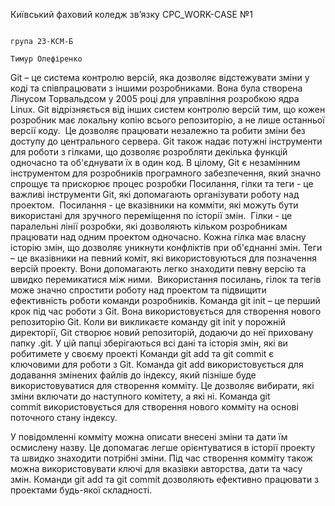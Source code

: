 Київський фаховий коледж зв’язку
СРС_WORK-CASE №1
                                                       
                                                                                                                       група 23-КСМ-Б
                                                                                                                       Тимур Олефіренко

Git – це система контролю версій, яка дозволяє відстежувати зміни у коді та співпрацювати з іншими розробниками. Вона була створена Лінусом Торвальдсом у 2005 році для управління розробкою ядра Linux. Git відрізняється від інших систем контролю версій тим, що кожен розробник має локальну копію всього репозиторію, а не лише останньої версії коду. 
Це дозволяє працювати незалежно та робити зміни без доступу до центрального сервера. Git також надає потужні інструменти для роботи з гілками, що дозволяє розробляти декілька функцій одночасно та об'єднувати їх в один код. В цілому, Git є незамінним інструментом для розробників програмного забезпечення, який значно спрощує та прискорює процес розробки
Посилання, гілки та теги - це важливі інструменти Git, які допомагають організувати роботу над проектом. 
Посилання - це вказівники на комміти, які можуть бути використані для зручного переміщення по історії змін. 
Гілки - це паралельні лінії розробки, які дозволяють кільком розробникам працювати над одним проектом одночасно. Кожна гілка має власну історію змін, що дозволяє уникнути конфліктів при об'єднанні змін.
Теги – це вказівники на певний коміт, які використовуються для позначення версій проекту. Вони допомагають легко знаходити певну версію та швидко перемикатися між ними. 
Використання посилань, гілок та тегів може значно спростити роботу над проектом та підвищити ефективність роботи команди розробників.
Команда git init – це перший крок під час роботи з Git. Вона використовується для створення нового репозиторію Git. Коли ви викликаєте команду git init у порожній директорії, Git створює новий репозиторій, додаючи до неї приховану папку .git. У цій папці зберігаються всі дані та історія змін, які ви робитимете у своєму проекті
Команди git add та git commit є ключовими для роботи з Git. Команда git add використовується для додавання змінених файлів до індексу, який пізніше буде використовуватися для створення комміту. Це дозволяє вибирати, які зміни включати до наступного комітету, а які ні. Команда git commit використовується для створення нового комміту на основі поточного стану індексу. 

У повідомленні комміту можна описати внесені зміни та дати їм осмислену назву. Це допомагає легше орієнтуватися в історії проекту та швидко знаходити потрібні зміни. Під час створення комміту також можна використовувати ключі для вказівки авторства, дати та часу змін. Команди git add та git commit дозволяють ефективно працювати з проектами будь-якої складності.
